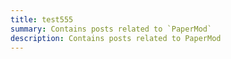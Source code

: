 ```yaml
---
title: test555
summary: Contains posts related to `PaperMod`
description: Contains posts related to PaperMod
---
```

